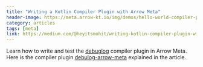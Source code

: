 ```yaml
---
title: "Writing a Kotlin Compiler Plugin with Arrow Meta"
header-image: https://meta.arrow-kt.io/img/demos/hello-world-compiler-plugin.gif
category: articles
tags: [meta]
link: https://medium.com/@heyitsmohit/writing-kotlin-compiler-plugin-with-arrow-meta-cf7b3689aa3e
---
```


Learn how to write and test the [debuglog](https://github.com/kevinmost/debuglog) compiler plugin in Arrow Meta. Here is the compiler plugin [debulog-arrow-meta](https://github.com/msya/debuglog-arrow-meta) explained in the article.
